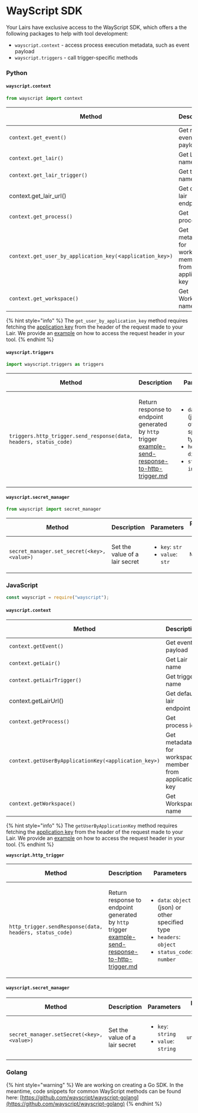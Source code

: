 # WayScript SDK

Your Lairs have exclusive access to the WayScript SDK, which offers a the following packages to help with tool development:

* `wayscript.context` - access process execution metadata, such as event payload
* `wayscript.triggers` - call trigger-specific methods

### Python

#### `wayscript.context`

```python
from wayscript import context
```

| Method                                                     | Description                                            | Parameters               | Return Type |
| ---------------------------------------------------------- | ------------------------------------------------------ | ------------------------ | ----------- |
| `context.get_event()`                                      | Get request event payload                              | \<none>                  | `dict`      |
| `context.get_lair()`                                       | Get Lair name                                          | \<none>                  | `dict`      |
| `context.get_lair_trigger()`                               | Get trigger name                                       | \<none>                  | `dict`      |
| context.get\_lair\_url()                                   | Get default lair endpoint                              | \<none>                  | `str`       |
| `context.get_process()`                                    | Get process id                                         | \<none>                  | `dict`      |
| `context.get_user_by_application_key(`<`application_key>)` | Get metadata for workspace member from application key | `application_key`: `str` | `dict`      |
| `context.get_workspace()`                                  | Get Workspace name                                     | \<none>                  | `dict`      |

{% hint style="info" %}
The `get_user_by_application_key` method requires fetching the [application key](../../platform/lairs/endpoints.md) from  the header of the request made to your Lair. We provide an [example](example-identify-requester-to-protected-endpoints.md) on how to access the request header in your tool.&#x20;
{% endhint %}

#### `wayscript.triggers`

```python
import wayscript.triggers as triggers
```

| Method                                                            | Description                                                                                                                                                                               | Parameters                                                                                                                                                                               | Return Type |
| ----------------------------------------------------------------- | ----------------------------------------------------------------------------------------------------------------------------------------------------------------------------------------- | ---------------------------------------------------------------------------------------------------------------------------------------------------------------------------------------- | ----------- |
| `triggers.http_trigger.send_response(data, headers, status_code)` | <p>Return response to endpoint generated by <code>http</code> trigger<br><a data-mention href="example-send-response-to-http-trigger.md">example-send-response-to-http-trigger.md</a></p> | <ul><li><code>data</code>: <code>dict</code> (json) or other specified type</li><li><code>headers</code>: <code>dict</code></li><li><code>status_code</code>: <code>int</code></li></ul> | `dict`      |

#### `wayscript.secret_manager`

```python
from wayscript import secret_manager
```

| Method                                      | Description                    | Parameters                                                                                        | Return Type |
| ------------------------------------------- | ------------------------------ | ------------------------------------------------------------------------------------------------- | ----------- |
| `secret_manager.set_secret(<key>, <value>)` | Set the value of a lair secret | <ul><li><code>key</code>: <code>str</code></li><li><code>value</code>: <code>str</code></li></ul> | `None`      |

### JavaScript

```javascript
const wayscript = require("wayscript");
```

#### `wayscript.context`

| Method                                               | Description                                            | Parameters                  | Return Type |
| ---------------------------------------------------- | ------------------------------------------------------ | --------------------------- | ----------- |
| `context.getEvent()`                                 | Get event payload                                      | \<none>                     | `object`    |
| `context.getLair()`                                  | Get Lair name                                          | \<none>                     | `object`    |
| `context.getLairTrigger()`                           | Get trigger name                                       | \<none>                     | `object`    |
| context.getLairUrl()                                 | Get default lair endpoint                              | \<none>                     | `string`    |
| `context.getProcess()`                               | Get process id                                         | \<none>                     | `object`    |
| `context.getUserByApplicationKey(<application_key>)` | Get metadata for workspace member from application key | `application_key`: `string` | `object`    |
| `context.getWorkspace()`                             | Get Workspace name                                     | \<none>                     | `object`    |

{% hint style="info" %}
The `getUserByApplicationKey` method requires fetching the [application key](../../platform/lairs/endpoints.md) from  the header of the request made to your Lair. We provide an [example](example-identify-requester-to-protected-endpoints.md) on how to access the request header in your tool.&#x20;
{% endhint %}

**`wayscript.http_trigger`**

| Method                                                  | Description                                                                                                                                                                               | Parameters                                                                                                                                                                                      | Return Type |
| ------------------------------------------------------- | ----------------------------------------------------------------------------------------------------------------------------------------------------------------------------------------- | ----------------------------------------------------------------------------------------------------------------------------------------------------------------------------------------------- | ----------- |
| `http_trigger.sendResponse(data, headers, status_code)` | <p>Return response to endpoint generated by <code>http</code> trigger<br><a data-mention href="example-send-response-to-http-trigger.md">example-send-response-to-http-trigger.md</a></p> | <ul><li><code>data</code>: <code>object</code> (json) or other specified type</li><li><code>headers</code>: <code>object</code></li><li><code>status_code</code>: <code>number</code></li></ul> | `object`    |

#### `wayscript.secret_manager`

| Method                                     | Description                    | Parameters                                                                                              | Return Type |
| ------------------------------------------ | ------------------------------ | ------------------------------------------------------------------------------------------------------- | ----------- |
| `secret_manager.setSecret(<key>, <value>)` | Set the value of a lair secret | <ul><li><code>key</code>: <code>string</code></li><li><code>value</code>: <code>string</code></li></ul> | `undefined` |

### Golang&#x20;

{% hint style="warning" %}
We are working on creating a Go SDK. In the meantime, code snippets for common WayScript methods can be found here: [https://github.com/wayscript/wayscript-golang](https://github.com/wayscript/wayscript-golang)
{% endhint %}
